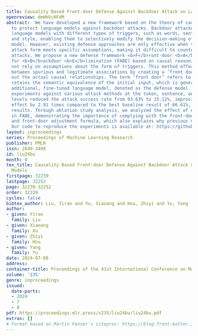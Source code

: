 ```yaml
---
title: Causality Based Front-door Defense Against Backdoor Attack on Language Models
openreview: dmHHVcHFdM
abstract: 'We have developed a new framework based on the theory of causal inference
  to protect language models against backdoor attacks. Backdoor attackers can poison
  language models with different types of triggers, such as words, sentences, grammar,
  and style, enabling them to selectively modify the decision-making of the victim
  model. However, existing defense approaches are only effective when the backdoor
  attack form meets specific assumptions, making it difficult to counter diverse backdoor
  attacks. We propose a new defense framework <b>F</b>ront-door <b>A</b>djustment
  for <b>B</b>ackdoor <b>E</b>limination (FABE) based on causal reasoning that does
  not rely on assumptions about the form of triggers. This method effectively differentiates
  between spurious and legitimate associations by creating a ’front door’ that maps
  out the actual causal relationships. The term ’front door’ refers to a text that
  retains the semantic equivalence of the initial input, which is generated by an
  additional, fine-tuned language model, denoted as the defense model. Our defense
  experiments against various attack methods at the token, sentence, and syntactic
  levels reduced the attack success rate from 93.63% to 15.12%, improving the defense
  effect by 2.91 times compared to the best baseline result of 66.61%, achieving state-of-the-art
  results. Through ablation study analysis, we analyzed the effect of each module
  in FABE, demonstrating the importance of complying with the front-door criterion
  and front-door adjustment formula, which also explains why previous methods failed.
  Our code to reproduce the experiments is available at: https://github.com/lyr17/Frontdoor-Adjustment-Backdoor-Elimination.'
layout: inproceedings
series: Proceedings of Machine Learning Research
publisher: PMLR
issn: 2640-3498
id: liu24bu
month: 0
tex_title: Causality Based Front-door Defense Against Backdoor Attack on Language
  Models
firstpage: 32239
lastpage: 32252
page: 32239-32252
order: 32239
cycles: false
bibtex_author: Liu, Yiran and Xu, Xiaoang and Hou, Zhiyi and Yu, Yang
author:
- given: Yiran
  family: Liu
- given: Xiaoang
  family: Xu
- given: Zhiyi
  family: Hou
- given: Yang
  family: Yu
date: 2024-07-08
address:
container-title: Proceedings of the 41st International Conference on Machine Learning
volume: '235'
genre: inproceedings
issued:
  date-parts:
  - 2024
  - 7
  - 8
pdf: https://proceedings.mlr.press/v235/liu24bu/liu24bu.pdf
extras: []
# Format based on Martin Fenner's citeproc: https://blog.front-matter.io/posts/citeproc-yaml-for-bibliographies/
---
```

